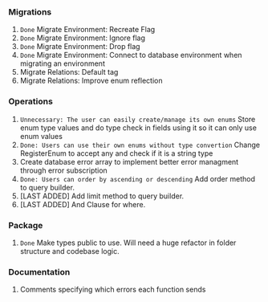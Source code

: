 ### Migrations
1. `Done` Migrate Environment: Recreate Flag
2. `Done` Migrate Environment: Ignore flag
3. `Done` Migrate Environment: Drop flag
4. `Done` Migrate Environment: Connect to database environment when migrating an environment
5. Migrate Relations: Default tag
6. Migrate Relations: Improve enum reflection

### Operations
1. `Unnecessary: The user can easily create/manage its own enums` Store enum type values and do type check in fields using it so it can only use enum values
2. `Done: Users can use their own enums without type convertion` Change RegisterEnum to accept any and check if it is a string type
3. Create database error array to implement better error managment through error subscription
4. `Done: Users can order by ascending or descending` Add order method to query builder.
4. [LAST ADDED] Add limit method to query builder.
5. [LAST ADDED] And Clause for where.

### Package
1. `Done` Make types public to use. Will need a huge refactor in folder structure and codebase logic.

### Documentation
1. Comments specifying which errors each function sends
